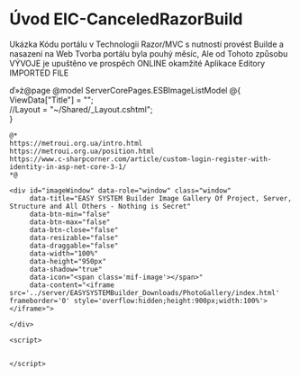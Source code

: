 ﻿# Úvod   EIC-CanceledRazorBuild  

Ukázka Kódu portálu v Technologii Razor/MVC s nutností provést Builde a nasazení na Web
Tvorba portálu byla pouhý měsíc, Ale od Tohoto způsobu VÝVOJE je upuštěno
ve prospěch ONLINE okamžité Aplikace Editory
IMPORTED FILE

ď»ż@page 
@model ServerCorePages.ESBImageListModel
@{
    ViewData["Title"] = "";  
    //Layout = "~/Shared/_Layout.cshtml";  
}

    @*
    https://metroui.org.ua/intro.html
    https://metroui.org.ua/position.html
    https://www.c-sharpcorner.com/article/custom-login-register-with-identity-in-asp-net-core-3-1/
    *@

<div class="text-center info-panel mb-2">
   
    <div id="imageWindow" data-role="window" class="window"
         data-title="EASY SYSTEM Builder Image Gallery Of Project, Server, Structure and All Others - Nothing is Secret"
         data-btn-min="false"
         data-btn-max="false"
         data-btn-close="false"
         data-resizable="false"
         data-draggable="false"
         data-width="100%"
         data-height="950px"
         data-shadow="true"
         data-icon="<span class='mif-image'></span>"
         data-content="<iframe src='../server/EASYSYSTEMBuilder_Downloads/PhotoGallery/index.html' frameborder='0' style='overflow:hidden;height:900px;width:100%'></iframe>">

    </div>
 
    <script>
        

    </script>
</div>
